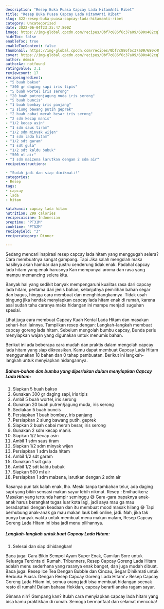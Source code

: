 ```yaml
---
description: "Resep Buka Puasa Capcay Lada HitamAnti Ribet"
title: "Resep Buka Puasa Capcay Lada HitamAnti Ribet"
slug: 822-resep-buka-puasa-capcay-lada-hitamanti-ribet
category: Uncategorized
date: 2022-06-04T23:25:47.800Z
image: https://img-global.cpcdn.com/recipes/0bf7c886f6c37a09/680x482cq70/capcay-lada-hitam-foto-resep-utama.jpg
hideToc: false
enableToc: true
enableTocContent: false
thumbnail: https://img-global.cpcdn.com/recipes/0bf7c886f6c37a09/680x482cq70/capcay-lada-hitam-foto-resep-utama.jpg
cover: https://img-global.cpcdn.com/recipes/0bf7c886f6c37a09/680x482cq70/capcay-lada-hitam-foto-resep-utama.jpg
author: Admin
authorAv: notfound
ratingvalue: 3.1
reviewcount: 17
recipeingredient:
- "5 buah bakso"
- "300 gr daging sapi iris tipis"
- "5 buah wortel iris serong"
- "20 buah putrenjagung muda iris serong"
- "5 buah buncis"
- "1 buah bombay iris panjang"
- "2 siung bawang putih geprek"
- "2 buah cabai merah besar iris serong"
- "2 sdm kecap manis"
- "1/2 kecap asin"
- "1 sdm saus tiram"
- "1/2 sdm minyak wijen"
- "1 sdm lada hitam"
- "1/2 sdt garam"
- "1 sdt gula"
- "1/2 sdt kaldu bubuk"
- "500 ml air"
- "1 sdm maizena larutkan dengan 2 sdm air"
recipeinstructions:

- "Sudah jadi dan siap dinikmati!"
categories:
- Resep
tags:
- capcay
- lada
- hitam

katakunci: capcay lada hitam 
nutrition: 299 calories
recipecuisine: Indonesian
preptime: "PT31M"
cooktime: "PT52M"
recipeyield: "3"
recipecategory: Dinner

---
```



Sedang mencari inspirasi resep capcay lada hitam yang menggugah selera? Cara membuatnya sangat gampang. Tapi Jika salah mengolah maka hasilnya akan hambar dan justru cenderung tidak enak. Padahal capcay lada hitam yang enak harusnya Kan mempunyai aroma dan rasa yang mampu memancing selera kita.


Banyak hal yang sedikit banyak mempengaruhi kualitas rasa dari capcay lada hitam, pertama dari jenis bahan, selanjutnya pemilihan bahan segar dan bagus, hingga cara membuat dan menghidangkannya. Tidak usah bingung jika hendak menyiapkan capcay lada hitam enak di rumah, karena asal sudah tahu caranya maka hidangan ini mampu menjadi suguhan spesial.

Lihat juga cara membuat Capcay Kuah Kental Lada Hitam dan masakan sehari-hari lainnya. Tampilkan resep dengan: Langkah-langkah membuat capcay goreng lada hitam. Sebelum mengolah bumbu capcay, Bunda perlu menyiapkan wajan yang digunakan untuk menumis bahan.


Berikut ini ada beberapa cara mudah dan praktis dalam mengolah capcay lada hitam yang siap dikreasikan. Kamu dapat membuat Capcay Lada Hitam menggunakan 18 bahan dan 0 tahap pembuatan. Berikut ini langkah-langkah untuk menyiapkan hidangannya.

<!--inarticleads1-->

##### Bahan-bahan dan bumbu yang diperlukan dalam menyiapkan Capcay Lada Hitam:

1. Siapkan 5 buah bakso
1. Gunakan 300 gr daging sapi, iris tipis
1. Ambil 5 buah wortel, iris serong
1. Gunakan 20 buah putren/jagung muda, iris serong
1. Sediakan 5 buah buncis
1. Persiapkan 1 buah bombay, iris panjang
1. Persiapkan 2 siung bawang putih, geprek
1. Siapkan 2 buah cabai merah besar, iris serong
1. Gunakan 2 sdm kecap manis
1. Siapkan 1/2 kecap asin
1. Ambil 1 sdm saus tiram
1. Siapkan 1/2 sdm minyak wijen
1. Persiapkan 1 sdm lada hitam
1. Ambil 1/2 sdt garam
1. Gunakan 1 sdt gula
1. Ambil 1/2 sdt kaldu bubuk
1. Siapkan 500 ml air
1. Persiapkan 1 sdm maizena, larutkan dengan 2 sdm air


Rasanya pun tak kalah enak, lho. Meski tanpa tambahan telur, ada daging sapi yang bikin sensasi makan sayur lebih nikmat. Resep : Emihacikenz Masakan yang tertunda hampir seminggu 😅 Gara-gara bapaknya anak-anak harus berangkat tugas luar kota lagi, jadi saya mau ga mau beradaptasi dengan keadaan dan itu membuat mood masak hilang 😁 Tapi berhubung anak-anak ga mau makan lauk beli online, jadi. Nah, jika tak punya banyak waktu untuk membuat menu makan malam, Resep Capcay Goreng Lada Hitam ini bisa jadi menu pilihannya. 

<!--inarticleads2-->

##### Langkah-langkah untuk buat Capcay Lada Hitam:


1. Selesai dan siap dihidangkan!

Baca juga: Cara Bikin Sempol Ayam Super Enak, Camilan Sore untuk Keluarga Tercinta di Rumah. Tribunners, Resep Capcay Goreng Lada Hitam adalah menu sederhana yang rasanya enak banget, dan juga mudah dibuat. Baca juga: Resep Ice Tea Dengan Bubble dan Cincau, Segar Dinikmati untuk Berbuka Puasa. Dengan Resep Capcay Goreng Lada Hitam&#39;&gt; Resep Capcay Goreng Lada Hitam ini, semua orang jadi bisa membuat hidangan seenak resto di rumah! Dalam bahasa Hokkian, capcay berarti aneka ragam sayur. 

Gimana nih? Gampang kan? Itulah cara menyiapkan capcay lada hitam yang bisa kamu praktikkan di rumah. Semoga bermanfaat dan selamat mencoba!
